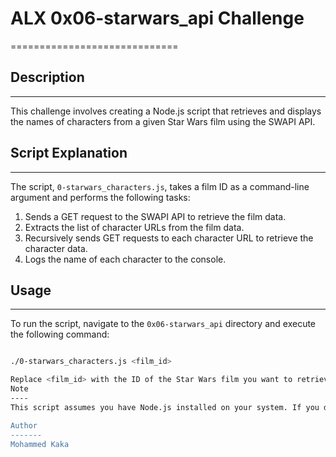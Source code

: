 # ALX 0x06-starwars_api Challenge
=============================

## Description
-----------
This challenge involves creating a Node.js script that retrieves and displays the names of characters from a given Star Wars film using the SWAPI API.

## Script Explanation
--------------------
The script, `0-starwars_characters.js`, takes a film ID as a command-line argument and performs the following tasks:

1. Sends a GET request to the SWAPI API to retrieve the film data.
2. Extracts the list of character URLs from the film data.
3. Recursively sends GET requests to each character URL to retrieve the character data.
4. Logs the name of each character to the console.

## Usage
-----
To run the script, navigate to the `0x06-starwars_api` directory and execute the following command:
```bash

./0-starwars_characters.js <film_id>

Replace <film_id> with the ID of the Star Wars film you want to retrieve characters for.
Note
----
This script assumes you have Node.js installed on your system. If you don't have Node.js installed, you can download and install it from the official Node.js website.

Author
-------
Mohammed Kaka

